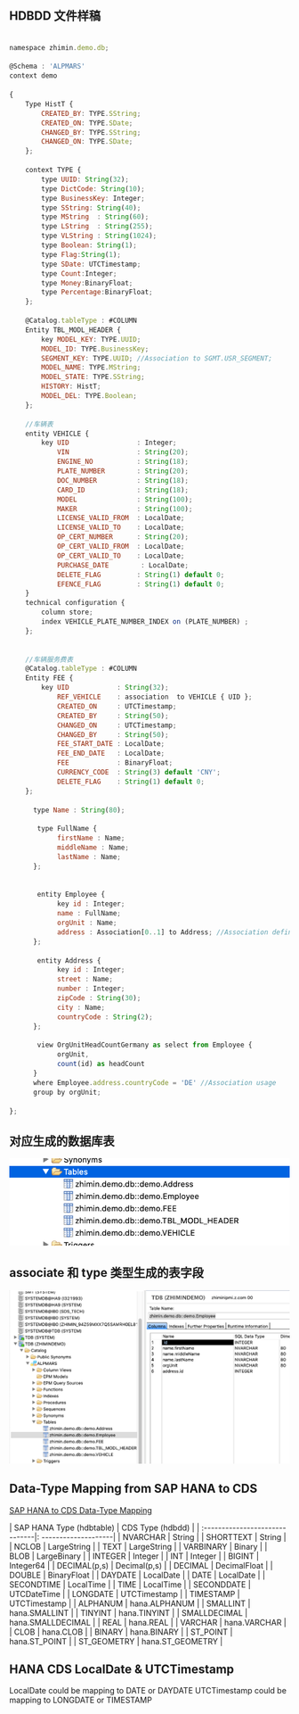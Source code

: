 ## HDBDD 文件样稿
``` js

namespace zhimin.demo.db;

@Schema : 'ALPMARS'
context demo

{
    Type HistT {
        CREATED_BY: TYPE.SString;
        CREATED_ON: TYPE.SDate;
        CHANGED_BY: TYPE.SString;
        CHANGED_ON: TYPE.SDate;
    };
    
    context TYPE {
        type UUID: String(32);
        type DictCode: String(10);
        type BusinessKey: Integer;
        type SString: String(40);
        type MString  : String(60);
        type LString  : String(255);
        type VLString : String(1024);
        type Boolean: String(1);
        type Flag:String(1);
        type SDate: UTCTimestamp;
        type Count:Integer;
        type Money:BinaryFloat;
        type Percentage:BinaryFloat;
    };
    
    @Catalog.tableType : #COLUMN 
    Entity TBL_MODL_HEADER {
        key MODEL_KEY: TYPE.UUID;
        MODEL_ID: TYPE.BusinessKey;
        SEGMENT_KEY: TYPE.UUID; //Association to SGMT.USR_SEGMENT;
        MODEL_NAME: TYPE.MString;
        MODEL_STATE: TYPE.SString;
        HISTORY: HistT;
        MODEL_DEL: TYPE.Boolean;
    };

    //车辆表
    entity VEHICLE {
        key UID                 : Integer;
            VIN                 : String(20);
            ENGINE_NO           : String(18);
            PLATE_NUMBER        : String(20);
            DOC_NUMBER          : String(18);
            CARD_ID             : String(18);
            MODEL               : String(100);
            MAKER               : String(100);
            LICENSE_VALID_FROM  : LocalDate;
            LICENSE_VALID_TO    : LocalDate;
            OP_CERT_NUMBER      : String(20);
            OP_CERT_VALID_FROM  : LocalDate;
            OP_CERT_VALID_TO    : LocalDate;
            PURCHASE_DATE        : LocalDate;
            DELETE_FLAG         : String(1) default 0;
            EFENCE_FLAG         : String(1) default 0;
    }
    technical configuration {
        column store;
        index VEHICLE_PLATE_NUMBER_INDEX on (PLATE_NUMBER) ;
    };
    

    //车辆服务费表
    @Catalog.tableType : #COLUMN 
    Entity FEE {
        key UID            : String(32);
            REF_VEHICLE    : association  to VEHICLE { UID };
            CREATED_ON     : UTCTimestamp;
            CREATED_BY     : String(50);
            CHANGED_ON     : UTCTimestamp;
            CHANGED_BY     : String(50);
            FEE_START_DATE : LocalDate;
            FEE_END_DATE   : LocalDate;
            FEE            : BinaryFloat;
            CURRENCY_CODE  : String(3) default 'CNY';
            DELETE_FLAG    : String(1) default 0;
    };

      type Name : String(80);
      
       type FullName {
            firstName : Name;
            middleName : Name;
            lastName : Name;
      };

       
       entity Employee {
            key id : Integer;
            name : FullName;
            orgUnit : Name;
            address : Association[0..1] to Address; //Association definition
      };
      
       entity Address {
            key id : Integer;
            street : Name;
            number : Integer;
            zipCode : String(30);
            city : Name;
            countryCode : String(2);
      };
      
       view OrgUnitHeadCountGermany as select from Employee {
            orgUnit,
            count(id) as headCount
      }
      where Employee.address.countryCode = 'DE' //Association usage
      group by orgUnit;

};

```

## 对应生成的数据库表

![table-names](./images/table-names.png)


## associate 和 type 类型生成的表字段

![association](./images/association.png)


## Data-Type Mapping from SAP HANA to CDS
[SAP HANA to CDS Data-Type Mapping](https://help.sap.com/viewer/09b6623836854766b682356393c6c416/2.0.02/en-US/a83fe9b8de1c4f4bbee3eea675851a04.html)



| SAP HANA Type (hdbtable) | CDS Type (hdbdd) |
| :------------------------------|: --------------------| 
|    NVARCHAR                      |   String                   |
|    SHORTTEXT                     |   String                  |
|    NCLOB | LargeString |
|    TEXT   |   LargeString |
|   VARBINARY |   Binary |
|   BLOB  |  LargeBinary  |
|  INTEGER  |   Integer   |
|   INT |   Integer  |
|   BIGINT   |   Integer64   |
|  DECIMAL(p,s)  |   Decimal(p,s)   |
|  DECIMAL    |   DecimalFloat  | 
|  DOUBLE  |   BinaryFloat   |
|   DAYDATE   |   LocalDate   |
|   DATE   |    LocalDate |
| SECONDTIME |   LocalTime   |
|  TIME   |   LocalTime    |
|  SECONDDATE   |   UTCDateTime   |
|   LONGDATE    |    UTCTimestamp    |
|  TIMESTAMP    |   UTCTimestamp   |
|   ALPHANUM    |  hana.ALPHANUM |
| SMALLINT | hana.SMALLINT |
| TINYINT | hana.TINYINT |
| SMALLDECIMAL | hana.SMALLDECIMAL |
| REAL | hana.REAL |
| VARCHAR |  hana.VARCHAR  |
| CLOB  | hana.CLOB  |
| BINARY | hana.BINARY |
| ST_POINT | hana.ST_POINT |
| ST_GEOMETRY |  hana.ST_GEOMETRY |



## HANA CDS LocalDate & UTCTimestamp
LocalDate could be mapping to DATE or DAYDATE
UTCTimestamp could be mapping to LONGDATE or TIMESTAMP
